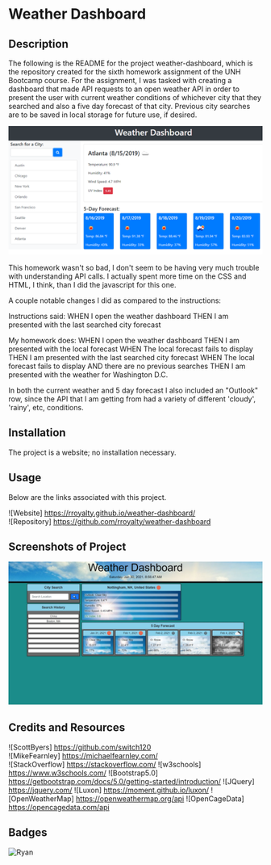 # Weather Dashboard

## Description 

The following is the README for the project weather-dashboard, which is the repository created for the sixth homework assignment of the UNH Bootcamp course. For the assignment, I was tasked with creating a dashboard that made API requests to an open weather API in order to present the user with current weather conditions of whichever city that they searched and also a five day forecast of that city. Previous city searches are to be saved in local storage for future use, if desired.

![Example given:](https://github.com/rroyalty/weather-dashboard/blob/main/assets/images/examples/06-server-side-apis-homework-demo.png)  

This homework wasn't so bad, I don't seem to be having very much trouble with understanding API calls. I actually spent more time on the CSS and HTML, I think, than I did the javascript for this one.

A couple notable changes I did as compared to the instructions:

Instructions said:
WHEN I open the weather dashboard
THEN I am presented with the last searched city forecast

My homework does:
WHEN I open the weather dashboard
THEN I am presented with the local forecast
WHEN The local forecast fails to display
THEN I am presented with the last searched city forecast
WHEN The local forecast fails to display AND there are no previous searches
THEN I am presented with the weather for Washington D.C.


In both the current weather and 5 day forecast I also included an "Outlook" row, since the API that I am getting from had a variety of different 'cloudy', 'rainy', etc, conditions.

## Installation

The project is a website; no installation necessary.

## Usage 

Below are the links associated with this project.  

![Website] https://rroyalty.github.io/weather-dashboard/  
![Repository] https://github.com/rroyalty/weather-dashboard  

## Screenshots of Project

![Dashboard:](https://github.com/rroyalty/weather-dashboard/blob/main/assets/images/examples/weather-screenshot.jpg)

## Credits and Resources

![ScottByers] https://github.com/switch120  
![MikeFearnley] https://michaelfearnley.com/  
![StackOverflow] https://stackoverflow.com/
![w3schools] https://www.w3schools.com/
![Bootstrap5.0] https://getbootstrap.com/docs/5.0/getting-started/introduction/
![JQuery] https://jquery.com/
![Luxon] https://moment.github.io/luxon/
![OpenWeatherMap] https://openweathermap.org/api
![OpenCageData] https://opencagedata.com/api

## Badges

![Ryan](https://img.shields.io/badge/Ryan's%20Badge-Hello-green)
